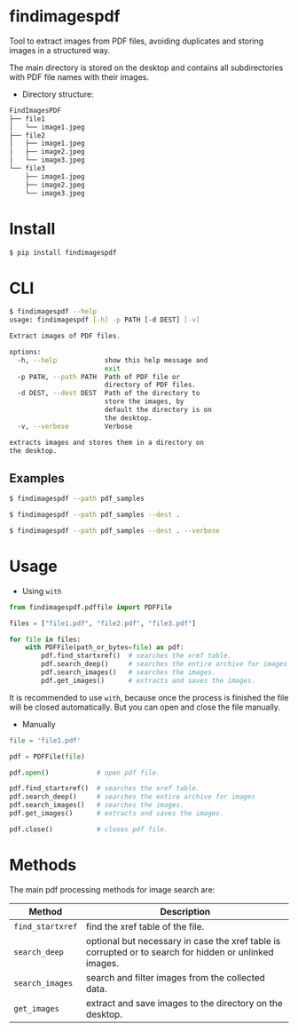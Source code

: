 # findimagespdf

Tool to extract images from PDF files, avoiding duplicates and storing images in a structured way.

The main directory is stored on the desktop and contains all subdirectories with PDF file names with their images.

* Directory structure:

```bash
FindImagesPDF
├── file1
│   └── image1.jpeg
├── file2
│   ├── image1.jpeg
│   ├── image2.jpeg
│   └── image3.jpeg
└── file3
    ├── image1.jpeg
    ├── image2.jpeg
    └── image3.jpeg
```


# Install

```bash
$ pip install findimagespdf
```


# CLI

```bash
$ findimagespdf --help
usage: findimagespdf [-h] -p PATH [-d DEST] [-v]

Extract images of PDF files.

options:
  -h, --help            show this help message and
                        exit
  -p PATH, --path PATH  Path of PDF file or
                        directory of PDF files.
  -d DEST, --dest DEST  Path of the directory to
                        store the images, by
                        default the directory is on
                        the desktop.
  -v, --verbose         Verbose

extracts images and stores them in a directory on
the desktop.
```

## Examples

```bash
$ findimagespdf --path pdf_samples

$ findimagespdf --path pdf_samples --dest .

$ findimagespdf --path pdf_samples --dest . --verbose
```


# Usage

* Using `with`

```python
from findimagespdf.pdffile import PDFFile

files = ["file1.pdf", "file2.pdf", "file3.pdf"]

for file in files:
    with PDFFile(path_or_bytes=file) as pdf:
        pdf.find_startxref()  # searches the xref table.
        pdf.search_deep()     # searches the entire archive for images
        pdf.search_images()   # searches the images.
        pdf.get_images()      # extracts and saves the images.
```

It is recommended to use `with`, because once the process is finished the file will be closed automatically. But you can open and close the file manually.

* Manually

```python
file = 'file1.pdf'

pdf = PDFFile(file)

pdf.open()            # open pdf file.

pdf.find_startxref()  # searches the xref table.
pdf.search_deep()     # searches the entire archive for images
pdf.search_images()   # searches the images.
pdf.get_images()      # extracts and saves the images.

pdf.close()           # closes pdf file.
```


# Methods

The main pdf processing methods for image search are:

| Method | Description |
|-|-|
| `find_startxref` | find the xref table of the file. |
| `search_deep` | optional but necessary in case the xref table is corrupted or to search for hidden or unlinked images. |
| `search_images` | search and filter images from the collected data. |
| `get_images` | extract and save images to the directory on the desktop. |
